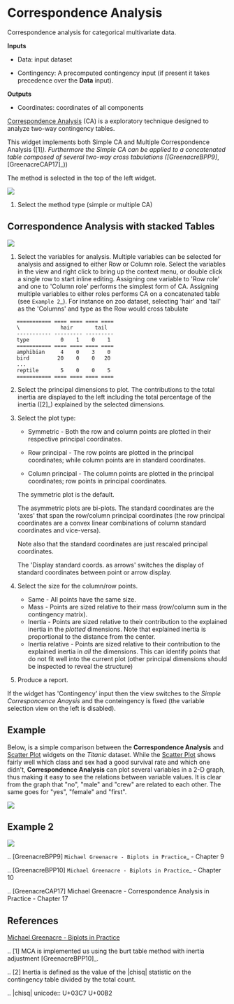Correspondence Analysis
=======================

Correspondence analysis for categorical multivariate data.

**Inputs**

- Data: input dataset

- Contingency: A precomputed contingency input (if present it takes
  precedence over the **Data** input).

**Outputs**

- Coordinates: coordinates of all components

[Correspondence Analysis](https://en.wikipedia.org/wiki/Correspondence_analysis)
(CA) is a exploratory technique designed to analyze two-way contingency tables.

This widget implements both Simple CA and Multiple Correspondence Analysis
([1]_). Furthermore the Simple CA can be applied to a *concatenated* table
composed of several two-way cross tabulations ([GreenacreBPP9]_,
[GreenacreCAP17]_))

The method is selected in the top of the left widget.

![](images/CorrespondenceAnalysis-stamped.png)

1. Select the method type (simple or multiple CA)


Correspondence Analysis with stacked Tables
-------------------------------------------

![](images/CorrespondenceAnalysis.png)

1. Select the variables for analysis. Multiple variables can be selected for
   analysis and assigned to either Row or Column role. Select the variables
   in the view and right click to bring up the context menu, or double click a
   single row to start inline editing. Assigning one variable to 'Row role'
   and one to 'Column role' performs the simplest form of CA. Assigning
   multiple variables to either roles performs CA on a concatenated table (see
   `Example 2`_). For instance on zoo dataset, selecting 'hair' and 'tail'
   as the 'Columns' and type as the Row would cross tabulate

```
   =========== ==== ==== ==== ====
   \             hair       tail
   ----------- --------- ---------
   type          0    1    0    1
   =========== ==== ==== ==== ====
   amphibian     4    0    3    0
   bird         20    0    0   20
   ...
   reptile       5    0    0    5
   =========== ==== ==== ==== ====
```


2. Select the principal dimensions to plot. The contributions to the total
   inertia are displayed to the left including the total percentage of
   the inertia ([2]_) explained by the selected dimensions.

3. Select the plot type:

   * Symmetric - Both the row and column points are plotted in their
     respective principal coordinates.

   * Row principal - The row points are plotted in the principal coordinates;
     while column points are in standard coordinates.

   * Column principal - The column points are plotted in the principal
     coordinates; row points in principal coordinates.

   The symmetric plot is the default.

   The asymmetric plots are bi-plots. The standard coordinates are the
   'axes' that span the row/column principal coordinates (the row principal
   coordinates are a convex linear combinations of column standard
   coordinates and vice-versa).

   Note also that the standard coordinates are just rescaled principal
   coordinates.

   The 'Display standard coords. as arrows' switches the display of standard
   coordinates between point or arrow display.

4. Select the size for the column/row points.

   * Same - All points have the same size.
   * Mass - Points are sized relative to their mass (row/column sum in
     the contingency matrix).
   * Inertia - Points are sized relative to their contribution to the explained
     inertia in the *plotted* dimensions. Note that explained inertia is
     proportional to the distance from the center.
   * Inertia relative  - Points are sized relative to their contribution to
     the explained inertia in *all* the dimensions. This can identify points
     that do not fit well into the current plot (other principal dimensions
     should be inspected to reveal the structure)

5. Produce a report.


If the widget has 'Contingency' input then the view switches to the
*Simple Corresponcence Anaysis* and the conteingency is fixed (the variable
selection view on the left is disabled).

Example
-------

Below, is a simple comparison between the **Correspondence Analysis** and
[Scatter Plot](../visualize/scatterplot.md) widgets on the *Titanic* dataset.
While the [Scatter Plot](../visualize/scatterplot.md) shows fairly well which
class and sex had a good survival rate and which one didn't, 
**Correspondence Analysis** can plot several variables in a 2-D graph,
thus making it easy to see the relations between variable values. It is
clear from the graph that "no", "male" and "crew" are related to each other.
The same goes for "yes", "female" and "first".


![](images/CorrespondenceAnalysis-Example.png)


Example 2
---------


![](images/CorrespondenceAnalysis-Example.png)

.. [GreenacreBPP9] `Michael Greenacre - Biplots in Practice`_ - Chapter 9

.. [GreenacreBPP10] `Michael Greenacre - Biplots in Practice`_ - Chapter 10

.. [GreenacreCAP17] Michael Greenacre - Correspondence Analysis in Practice -
   Chapter 17


References
----------

[Michael Greenacre - Biplots in Practice](https://www.fbbva.es/microsite/multivariate-statistics/biplots.html)


.. [1] MCA is implemented us using the burt table method with inertia
   adjustment [GreenacreBPP10]_.

.. [2] Inertia is defined as the value of the  |chisq| statistic on the
   contingency table divided by the total count.


.. |chisq| unicode:: U+03C7 U+00B2
